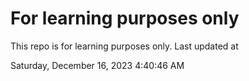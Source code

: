 # For learning purposes only
This repo is for learning purposes only.
Last updated at

Saturday, December 16, 2023 4:40:46 AM

